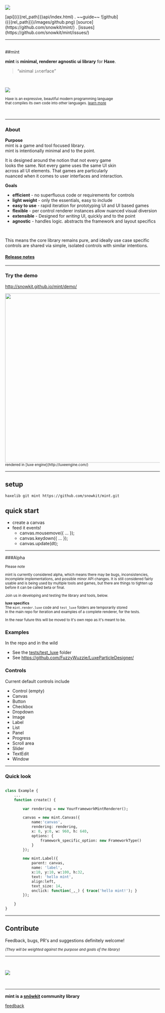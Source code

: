 
<a href="{{{rel_path}}}index.html" id="logo"><img src="{{{rel_path}}}images/logo.png" /></a>

<div class="topmenu">
[api]({{{rel_path}}}api/index.html) . ~~guide~~ ![github]({{{rel_path}}}/images/github.png)  [source](https://github.com/snowkit/mint/) . [issues](https://github.com/snowkit/mint/issues/)
</div>

---

<br/>
<a name="about"></a> 
##mínt

**mint** is **minimal, renderer agnostic ui library** for **Haxe**.

> “`m`inimal `int`erface”


&nbsp;

[ <img src="{{{rel_path}}}images/haxe.png" target="_blank" class="small-image"/> ](http://haxe.org)   

<small class="haxedesc">Haxe is an expressive, beautiful modern programming language <br/>
      that compiles its own code into other languages. <a href="http://haxe.org/" target="_blank"> learn more</a> </small>

<br/>

---

<a name="about"></a>
### About

**Purpose**   
mint is a game and tool focused library.   
mint is intentionally minimal and to the point.   

It is designed around the notion that not every game    
looks the same. Not every game uses the same UI skin   
across all UI elements. That games are particularly   
nuanced when it comes to user interfaces and interaction.

**Goals**

- **efficient** - no superfluous code or requirements for controls
- **light weight** - only the essentials, easy to include
- **easy to use** - rapid iteration for prototyping UI and UI based games
- **flexible** - per control renderer instances allow nuanced visual diversion
- **extensible** - Designed for _writing_ UI, quickly and to the point
- **agnostic** - handles logic. abstracts the framework and layout specifics

&nbsp;

This means the core library remains pure, and ideally use case specific   
controls are shared via simple, isolated controls with similar intentions.

#### [Release notes](http://snowkit.org/2015/08/21/mint-alpha-release/)


---

### Try the demo
http://snowkit.github.io/mint/demo/

<small style="display:block;margin:auto;">
<a href="{{{rel_path}}}images/controls.png">
<img src="{{{rel_path}}}images/controls.png" width="550px" /></a>
<br/>
rendered in [luxe engine](http://luxeengine.com/)
</small>

---

<a name="setup"></a>
## setup

`haxelib git mint https://github.com/snowkit/mint.git`

<a name="quickstart"></a>
## quick start

- create a canvas
- feed it events!
    - canvas.mousemove({ ... });
    - canvas.keydown({ ... });
    - canvas.update(dt);

---

###Alpha

<small>
Please note   

mint is currently considered alpha, which means there may be bugs, inconsistencies, incomplete implementations, and possible minor API changes.
It is still considered fairly usable and is being used by multiple tools and games, but there are things to tighten up before it can be called beta or final. 

Join us in developing and testing the library and tools, below.

**luxe specifics**   
The `mint.render.luxe` code and `test_luxe` folders are temporarily stored   
in the main repo for iteration and examples of a complete renderer, for the tests.

In the near future this will be moved to it's own repo as it's meant to be.

</small>

### Examples 
In the repo and in the wild

- See the [tests/test_luxe](https://github.com/snowkit/mint/tree/master/tests/test_luxe) folder
- See https://github.com/FuzzyWuzzie/LuxeParticleDesigner/

### Controls

Current default controls include

- Control (empty)
- Canvas
- Button
- Checkbox
- Dropdown
- Image
- Label
- List
- Panel
- Progress
- Scroll area
- Slider
- TextEdit
- Window

---

<a name="example"></a>
### Quick look

```haxe

class Example {
    ...
    function create() {

        var rendering = new YourFrameworkMintRenderer();

        canvas = new mint.Canvas({
            name:'canvas',
            rendering: rendering,
            x: 0, y:0, w: 960, h: 640,
            options: {
                framework_specific_option: new FrameworkType()
            }
        });

        new mint.Label({
            parent: canvas,
            name: 'label',
            x:10, y:10, w:100, h:32,
            text: 'hello mínt',
            align:left,
            text_size: 14,
            onclick: function(_,_) { trace('hello mint!'); }
        });

    }
} 

```

---

<a name="contribute"></a>
## Contribute

Feedback, bugs, PR's and suggestions definitely welcome!

<small>_(They will be weighted against the purpose and goals of the library)_</small>

---


&nbsp;
&nbsp;

<a href="http://snowkit.org" ><img src="{{{rel_path}}}images/snowkit.png" /></a>

&nbsp;
&nbsp;

---

**mint is a [snõwkit](http://snowkit.org/) community library**

[feedback](https://github.com/snowkit/mint/issues)
<br/>
<br/>
<br/>
<br/>
<br/>
<br/>
